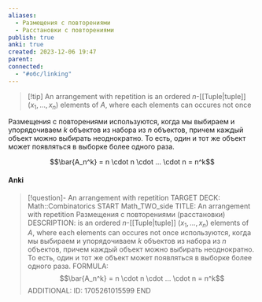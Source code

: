 ```yaml
---
aliases:
  - Размещения с повторениями
  - Расстановки с повторениями
publish: true
anki: true
created: 2023-12-06 19:47
parent: 
connected:
  - "#обс/linking"
---
```


> [!tip] An arrangement with repetition
 is an ordered $n$-[[Tuple|tuple]] $(x_1,..., x_n)$ elements of $A$, where each elements can occures not once
 
Размещения с повторениями используются, когда мы выбираем и упорядочиваем $k$ объектов из набора из $n$ объектов, причем каждый объект можно выбирать неоднократно. То есть, один и тот же объект может появляться в выборке более одного раза.

$$\bar{A_n^k} = n \cdot n \cdot ... \cdot n = n^k$$


#### Anki
> [!question]- An arrangement with repetition
TARGET DECK: Math::Combinatorics
START
Math_TWO_side
TITLE: An arrangement with repetition
Размещения с повторениями (расстановки)
DESCRIPTION: is an ordered $n$-[[Tuple|tuple]] $(x_1,..., x_n)$ elements of $A$, where each elements can occures not once
используются, когда мы выбираем и упорядочиваем $k$ объектов из набора из $n$ объектов, причем каждый объект можно выбирать неоднократно. То есть, один и тот же объект может появляться в выборке более одного раза.
FORMULA: $$\bar{A_n^k} = n \cdot n \cdot ... \cdot n = n^k$$
ADDITIONAL:
ID: 1705261015599
END













